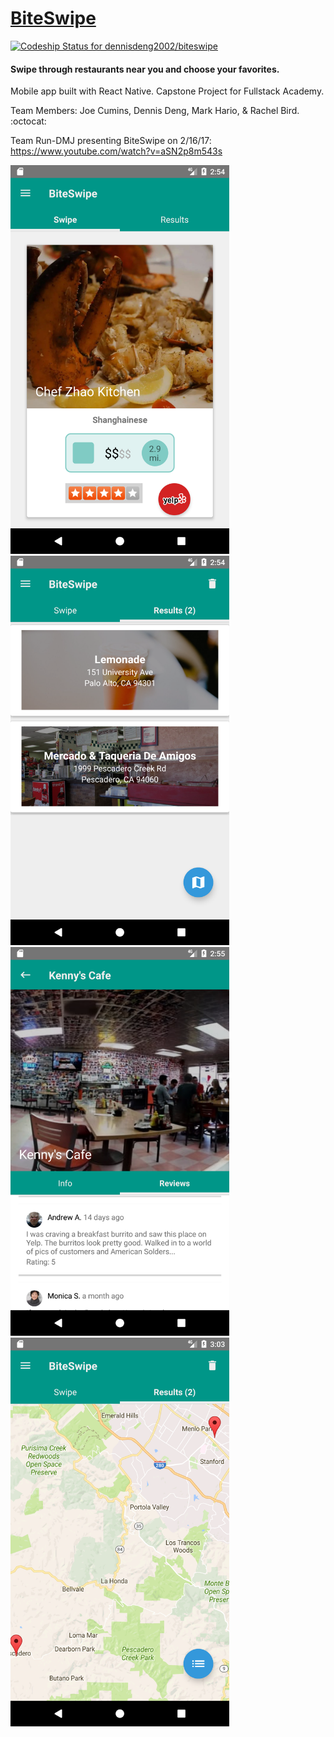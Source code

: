 # [BiteSwipe](https://sanplot.com/biteswipe)

[ ![Codeship Status for dennisdeng2002/biteswipe](https://app.codeship.com/projects/51f6ec90-c622-0134-97c6-6634c9578aaa/status?branch=sanplot)](https://app.codeship.com/projects/198531)
#### Swipe through restaurants near you and choose your favorites.

Mobile app built with React Native.
Capstone Project for Fullstack Academy.

Team Members: Joe Cumins, Dennis Deng, Mark Hario, & Rachel Bird. :octocat:

Team Run-DMJ presenting BiteSwipe on 2/16/17: https://www.youtube.com/watch?v=aSN2p8m543s

<img src="/public/images/1.png" width="350"/>
<img src="/public/images/2.png" width="350"/>
<img src="/public/images/3.png" width="350"/>
<img src="/public/images/4.png" width="350"/>